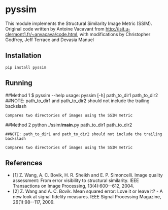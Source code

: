 # pyssim

This module implements the Structural Similarity Image Metric (SSIM). Original code written by Antoine Vacavant from http://isit.u-clermont1.fr/~anvacava/code.html, with modifications by Christopher Godfrey, Jeff Terrace and Devasia Manuel 

## Installation

    pip install pyssim

## Running

##Method 1
    $ pyssim --help
    usage: pyssim [-h] path_to_dir1 path_to_dir2
    ##NOTE: path_to_dir1 and path_to_dir2 should not include the trailing backslash

    Compares two directories of images using the SSIM metric

##Method 2
    python ./ssim/__main__.py path_to_dir1 path_to_dir2
 
    ##NOTE: path_to_dir1 and path_to_dir2 should not include the trailing backslash
    
    Compares two directories of images using the SSIM metric

## References

* [1] Z. Wang, A. C. Bovik, H. R. Sheikh and E. P. Simoncelli. Image quality assessment: From error visibility to structural similarity. IEEE Transactions on Image Processing, 13(4):600--612, 2004. 
* [2] Z. Wang and A. C. Bovik. Mean squared error: Love it or leave it? - A new look at signal fidelity measures. IEEE Signal Processing Magazine, 26(1):98--117, 2009.
